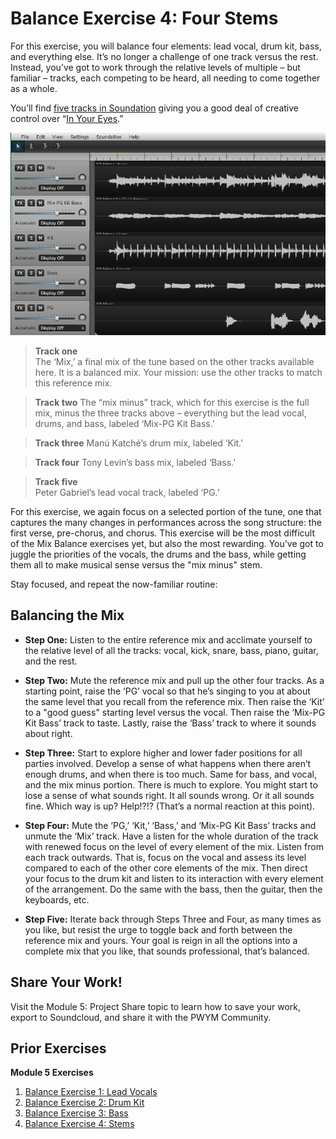 # Balance Exercise 4: Four Stems

For this exercise, you will balance four elements: lead vocal, drum kit, bass, and
everything else.  It’s no longer a challenge of one track versus the rest. Instead, you’ve got to work through the relative levels of multiple – but familiar – tracks, each competing to be heard, all needing to come together as a whole.

You’ll find [five tracks in Soundation][1] giving you a good deal of creative control over “[In Your Eyes][2].”

[![](/Images/d9fa3820a95f4752.png)](http://soundation.com/in-your-eyes-balance-4)

> **Track one**    
> The ‘Mix,’ a final mix of the tune based on the other tracks available here. It is a balanced mix. Your mission: use the other tracks to match this reference mix.

> **Track two**
> The “mix minus” track, which for this exercise is the full mix, minus the three tracks above – everything but the lead vocal, drums, and bass, labeled ‘Mix-PG Kit Bass.’

> **Track three**
> Manú Katché’s drum mix, labeled ‘Kit.’

> **Track four**
> Tony Levin’s bass mix, labeled ‘Bass.’

> **Track five**    
> Peter Gabriel’s lead vocal track, labeled ‘PG.’

For this exercise, we again focus on a selected portion of the tune, one that captures the many changes in performances across the song structure:  the first verse, pre-chorus, and chorus. This exercise will be the most difficult of the Mix Balance exercises yet, but also the most rewarding. You’ve got to juggle the priorities of the vocals, the drums and the bass, while getting them all to make musical sense versus the "mix minus" stem. 

Stay focused, and repeat the now-familiar routine:

## Balancing the Mix

- **Step One:** 
Listen to the entire reference mix and acclimate yourself to the relative level of all the tracks: vocal, kick, snare, bass, piano, guitar, and the rest.

- **Step Two:**
Mute the reference mix and pull up the other four tracks. As a starting point, raise the ‘PG’ vocal so that he’s singing to you at about the same level that you recall from the reference mix. Then raise the ‘Kit’ to a "good guess" starting level versus the vocal. Then raise the ‘Mix-PG Kit Bass’ track to taste. Lastly, raise the ‘Bass’ track to where it sounds about right.  

- **Step Three:**
Start to explore higher and lower fader positions for all parties involved. Develop a sense of what happens when there aren’t enough drums, and when there is too much. Same for bass, and vocal, and the mix minus portion. There is much to explore. You might start to lose a sense of what sounds right. It all sounds wrong. Or it all sounds fine. Which way is up? Help!?!? (That’s a normal reaction at this point).

- **Step Four:**
Mute the ‘PG,’ ‘Kit,’ ‘Bass,’ and ‘Mix-PG Kit Bass’ tracks and unmute the ‘Mix’ track. Have a listen for the whole duration of the track with renewed focus on the level of every element of the mix. Listen from each track outwards. That is, focus on the vocal and assess its level compared to each of the other core elements of the mix. Then direct your focus to the drum kit and listen to its interaction with every element of the arrangement. Do the same with the bass, then the guitar, then the keyboards, etc.

- **Step Five:**
Iterate back through Steps Three and Four, as many times as you like, but resist the urge to toggle back and forth between the reference mix and yours. Your goal is reign in all the options into a complete mix that you like, that sounds professional, that’s balanced.

## Share Your Work!

Visit the Module 5: Project Share topic to learn how to save your work, export to Soundcloud, and share it with the PWYM Community.

## Prior Exercises
**Module 5 Exercises**

 1. [Balance Exercise 1: Lead Vocals][6]
 2. [Balance Exercise 2: Drum Kit][7]
 3. [Balance Exercise 3: Bass][8]
 4. [Balance Exercise 4: Stems][9]

  


  [1]: http://soundation.com/in-your-eyes-balance-4
  [2]: http://soundation.com/in-your-eyes-balance-4
  [3]: http://soundation.com/in-your-eyes-balance-4
  [4]: http://soundcloud.com/
  [5]: http://community.playwithyourmusic.org/t/module-5-project-share-in-your-eyes-mixes/1671
  [6]: http://community.playwithyourmusic.org/t/balance-exercise-1-lead-vocals/1651
  [7]: http://community.playwithyourmusic.org/t/balance-exercise-2-drum-kit/1652
  [8]: http://community.playwithyourmusic.org/t/balance-exercise-3-bass/1653
  [9]: http://community.playwithyourmusic.org/t/balance-exercise-4-four-stems/1654